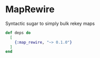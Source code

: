 # MapRewire

Syntactic sugar to simply bulk rekey maps

```elixir
def deps do
  [
    {:map_rewire, "~> 0.1.0"}
  ]
end
```
